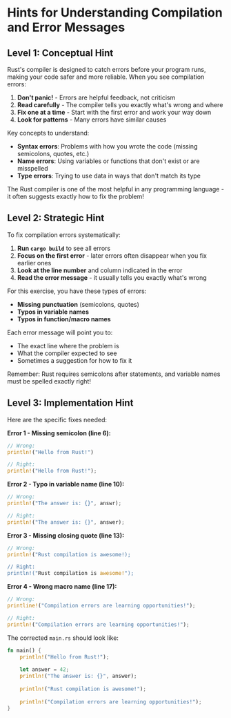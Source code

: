 # Hints for Understanding Compilation and Error Messages

## Level 1: Conceptual Hint

Rust's compiler is designed to catch errors before your program runs, making your code safer and more reliable. When you see compilation errors:

1. **Don't panic!** - Errors are helpful feedback, not criticism
2. **Read carefully** - The compiler tells you exactly what's wrong and where
3. **Fix one at a time** - Start with the first error and work your way down
4. **Look for patterns** - Many errors have similar causes

Key concepts to understand:
- **Syntax errors**: Problems with how you wrote the code (missing semicolons, quotes, etc.)
- **Name errors**: Using variables or functions that don't exist or are misspelled
- **Type errors**: Trying to use data in ways that don't match its type

The Rust compiler is one of the most helpful in any programming language - it often suggests exactly how to fix the problem!

## Level 2: Strategic Hint

To fix compilation errors systematically:

1. **Run `cargo build`** to see all errors
2. **Focus on the first error** - later errors often disappear when you fix earlier ones
3. **Look at the line number** and column indicated in the error
4. **Read the error message** - it usually tells you exactly what's wrong

For this exercise, you have these types of errors:
- **Missing punctuation** (semicolons, quotes)
- **Typos in variable names** 
- **Typos in function/macro names**

Each error message will point you to:
- The exact line where the problem is
- What the compiler expected to see
- Sometimes a suggestion for how to fix it

Remember: Rust requires semicolons after statements, and variable names must be spelled exactly right!

## Level 3: Implementation Hint

Here are the specific fixes needed:

**Error 1 - Missing semicolon (line 6):**
```rust
// Wrong:
println!("Hello from Rust!")

// Right:
println!("Hello from Rust!");
```

**Error 2 - Typo in variable name (line 10):**
```rust
// Wrong: 
println!("The answer is: {}", answr);

// Right:
println!("The answer is: {}", answer);
```

**Error 3 - Missing closing quote (line 13):**
```rust
// Wrong:
println!("Rust compilation is awesome!);

// Right:
println!("Rust compilation is awesome!");
```

**Error 4 - Wrong macro name (line 17):**
```rust
// Wrong:
printline!("Compilation errors are learning opportunities!");

// Right:
println!("Compilation errors are learning opportunities!");
```

The corrected `main.rs` should look like:
```rust
fn main() {
    println!("Hello from Rust!");
    
    let answer = 42;
    println!("The answer is: {}", answer);
    
    println!("Rust compilation is awesome!");
    
    println!("Compilation errors are learning opportunities!");
}
```